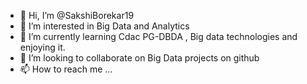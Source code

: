 - 👋 Hi, I’m @SakshiBorekar19
- 👀 I’m interested in Big Data and Analytics
- 🌱 I’m currently learning Cdac PG-DBDA , Big data technologies and enjoying it.
- 💞️ I’m looking to collaborate on Big Data projects on github
- 📫 How to reach me ...

<!---
SakshiBorekar19/SakshiBorekar19 is a ✨ special ✨ repository because its `README.md` (this file) appears on your GitHub profile.
You can click the Preview link to take a look at your changes.
--->
